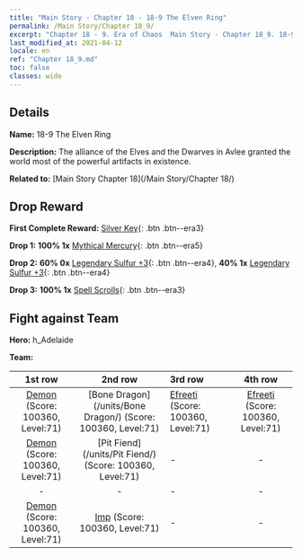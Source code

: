```yaml
---
title: "Main Story - Chapter 18 - 18-9 The Elven Ring"
permalink: /Main Story/Chapter 18_9/
excerpt: "Chapter 18 - 9. Era of Chaos  Main Story - Chapter 18_9. 18-9 The Elven Ring"
last_modified_at: 2021-04-12
locale: en
ref: "Chapter 18_9.md"
toc: false
classes: wide
---
```


## Details

 **Name:** 18-9 The Elven Ring

 **Description:** The alliance of the Elves and the Dwarves in Avlee granted the world most of the powerful artifacts in existence.

 **Related to:** [Main Story Chapter 18](/Main Story/Chapter 18/)

## Drop Reward

 **First Complete Reward:** [Silver Key](/Items/con_693/){: .btn .btn--era3}

 **Drop 1:** **100% 1x** [Mythical Mercury](/Items/mat_63/){: .btn .btn--era5}

 **Drop 2:** **60% 0x** [Legendary Sulfur +3](/Items/mat_57/){: .btn .btn--era4}, **40% 1x** [Legendary Sulfur +3](/Items/mat_57/){: .btn .btn--era4}

 **Drop 3:** **100% 1x** [Spell Scrolls](/Items/con_694/){: .btn .btn--era3}


## Fight against Team
 **Hero:** h_Adelaide

 **Team:**


  | 1st row | 2nd row | 3rd row | 4th row |
  |:----:|:----:|:----|:----:|
  | [Demon](/units/Demon/) (Score: 100360, Level:71)  | [Bone Dragon](/units/Bone Dragon/) (Score: 100360, Level:71)  | [Efreeti](/units/Efreeti/) (Score: 100360, Level:71)  | [Efreeti](/units/Efreeti/) (Score: 100360, Level:71)  |
  | [Demon](/units/Demon/) (Score: 100360, Level:71)  | [Pit Fiend](/units/Pit Fiend/) (Score: 100360, Level:71)  | - | - |
  | - | - | - | - |
  | [Demon](/units/Demon/) (Score: 100360, Level:71)  | [Imp](/units/Imp/) (Score: 100360, Level:71)  | - | - |


